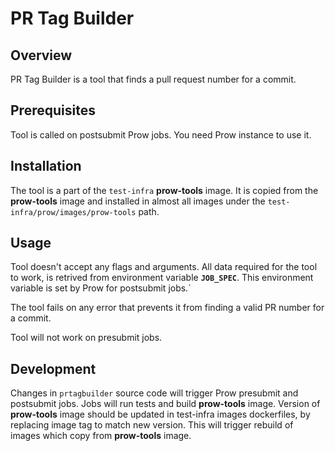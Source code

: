 # PR Tag Builder

## Overview

PR Tag Builder is a tool that finds a pull request number for a commit.

## Prerequisites

Tool is called on postsubmit Prow jobs. You need Prow instance to use it.

## Installation

The tool is a part of the `test-infra` **prow-tools** image. It is copied from the **prow-tools** image and installed in almost all images under the `test-infra/prow/images/prow-tools` path.

## Usage

Tool doesn't accept any flags and arguments. All data required for the tool to work, is retrived from environment variable **`JOB_SPEC`**. This environment variable is set by Prow for postsubmit jobs.`

The tool fails on any error that prevents it from finding a valid PR number for a commit.

Tool will not work on presubmit jobs.

## Development

Changes in `prtagbuilder` source code will trigger Prow presubmit and postsubmit jobs. Jobs will run tests and build **prow-tools** image. Version of **prow-tools** image should be updated in test-infra images dockerfiles, by replacing image tag to match new version. This will trigger rebuild of images which copy from **prow-tools** image.
